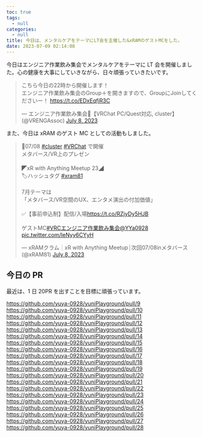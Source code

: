 ```yaml
---
toc: true
tags:
  - null
categories:
  - null
title: 今日は、メンタルケアをテーマにLT会を主催した&xRAMのゲストMCをした。
date: 2023-07-09 02:14:08
---
```


今日はエンジニア作業飲み集会でメンタルケアをテーマに LT 会を開催しました。心の健康を大事にしていきながら、日々頑張っていきたいです。

<blockquote class="twitter-tweet"><p lang="ja" dir="ltr">こちら今日の22時から開催します！<br>エンジニア作業飲み集会のGroup＋を開きますので、GroupにJoinしてくださいー！ <a href="https://t.co/EDxEqfjR3C">https://t.co/EDxEqfjR3C</a></p>&mdash; エンジニア作業飲み集会🍺【VRChat PC/Quest対応, cluster】 (@VRENGAssoc) <a href="https://twitter.com/VRENGAssoc/status/1677590947247591426?ref_src=twsrc%5Etfw">July 8, 2023</a></blockquote> <script async src="https://platform.twitter.com/widgets.js" charset="utf-8"></script>

また、今日は xRAM のゲスト MC としての活動もしました。

<blockquote class="twitter-tweet"><p lang="ja" dir="ltr">📅07/08 <a href="https://twitter.com/hashtag/cluster?src=hash&amp;ref_src=twsrc%5Etfw">#cluster</a> <a href="https://twitter.com/hashtag/VRChat?src=hash&amp;ref_src=twsrc%5Etfw">#VRChat</a> で開催<br>メタバース/VR上のプレゼン<br><br>◤xR with Anything Meetup 23◢ <br>🏷️ハッシュタグ <a href="https://twitter.com/hashtag/xram81?src=hash&amp;ref_src=twsrc%5Etfw">#xram81</a><br><br>7月テーマは<br>「メタバース/VR空間のUX、エンタメ演出の付加価値」<br><br>✅【事前申込制】配信/入場<a href="https://t.co/RZjyDy5HJB">https://t.co/RZjyDy5HJB</a><br><br>ゲストMC<a href="https://twitter.com/hashtag/VRC%E3%82%A8%E3%83%B3%E3%82%B8%E3%83%8B%E3%82%A2%E4%BD%9C%E6%A5%AD%E9%A3%B2%E3%81%BF%E9%9B%86%E4%BC%9A?src=hash&amp;ref_src=twsrc%5Etfw">#VRCエンジニア作業飲み集会</a><a href="https://twitter.com/YYa0928?ref_src=twsrc%5Etfw">@YYa0928</a> <a href="https://t.co/IeNyy6CYyH">pic.twitter.com/IeNyy6CYyH</a></p>&mdash; xRAMクラム┊xR with Anything Meetup┊次回07/08inメタバース (@xRAM81) <a href="https://twitter.com/xRAM81/status/1677620878207770626?ref_src=twsrc%5Etfw">July 8, 2023</a></blockquote> <script async src="https://platform.twitter.com/widgets.js" charset="utf-8"></script>

## 今日の PR

最近は、1 日 20PR を出すことを目標に頑張っています。

https://github.com/yuya-0928/yuniPlayground/pull/9
https://github.com/yuya-0928/yuniPlayground/pull/10
https://github.com/yuya-0928/yuniPlayground/pull/11
https://github.com/yuya-0928/yuniPlayground/pull/12
https://github.com/yuya-0928/yuniPlayground/pull/13
https://github.com/yuya-0928/yuniPlayground/pull/14
https://github.com/yuya-0928/yuniPlayground/pull/15
https://github.com/yuya-0928/yuniPlayground/pull/16
https://github.com/yuya-0928/yuniPlayground/pull/17
https://github.com/yuya-0928/yuniPlayground/pull/18
https://github.com/yuya-0928/yuniPlayground/pull/19
https://github.com/yuya-0928/yuniPlayground/pull/20
https://github.com/yuya-0928/yuniPlayground/pull/21
https://github.com/yuya-0928/yuniPlayground/pull/22
https://github.com/yuya-0928/yuniPlayground/pull/23
https://github.com/yuya-0928/yuniPlayground/pull/24
https://github.com/yuya-0928/yuniPlayground/pull/25
https://github.com/yuya-0928/yuniPlayground/pull/26
https://github.com/yuya-0928/yuniPlayground/pull/27
https://github.com/yuya-0928/yuniPlayground/pull/28
